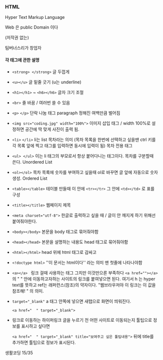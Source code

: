 ### HTML 

Hyper Text Markup Language



Web 은 public Domain 이다 

(저작권 없는)

팀버너스리가 창업자 



#### 각 태그에 관한 설명 



- `<strong> </strong>`  글 두껍게 

- `<u></u>` 글 밑줄 긋기 (u는 underline)

- `<h1></h1>` ~ `<h6></h6>` 글자 크기 조절 

- `<br>` 줄 바꿈 / 여러번 쓸 수 있음

- `<p>` `</p>`  단락 나눔 태그 paragraph  정해진 여백만큼 벌어짐 

- `<img src="coding.jpg" width="100%">`  이미지 삽입 태그 / width 100%로 설정하면 공간에 딱 맞게 사진이 출력 됨. 

- `<li>` `</li>`  li는 list 목차라는 의미  (목차 목록을 한번에 선택하고 싶을땐 ctrl 키를 각 목록 앞에 찍고 태그를 입력하면 동시에 입력이 됨) 목차 전용 태그 

- `<ul> </ul>`   이는 li 태그의 부모로서 항상 붙어다니는 태그이다. 목차를 구분할때 쓴다. Unordered List

- `<ol></ol>`  목차 목록에 숫자를 부여하고 싶을때 ol로 바꾸면 글 앞에 자동으로 숫자 생성. Ordered List 

- `<table></table>` 테이블 만들때 이 안에 `<tr></tr>` 그 안에 `<td></td>` 로 표를 구성 

- `<title></title>`  웹페이지 제목  

- `<meta charset="utf-8">`  한글로 출력하고 싶을 때 / 글이 안 깨지게 하기 위해선 붙여줘야한다. 

- `<body></body>`  본문을 body 태그로 묶어줘야함 

- `<head></head>` 본문을 설명하는 내용도 head 태그로 묶어줘야함 

- `<html></html>` head 위에 html 태그로 감싸고 

- `<!doctype html>`  ''이 문서는 html이다'' 라는 의미 맨 첫줄에 나타나야함 

- `<a></a> ` 링크 걸때 사용하는 태그 그치만 이것만으론 부족하다 `<a href=""></a>`  의 "  " 안에 이동하고자하는 사이트의 링크를 붙여넣으면 된다. 여기서 h 는  hyper text를 뜻하고 ref는 래퍼런스(참조)의 약자이다. "웹브라우저야 이 링크는 이 값을 참조해! " 의 의미. 

- `target="_blank"`  a 태그 안쪽에 넣으면 새탭으로 화면이 띄워진다.  

  `<a href="  " target="_blank">` 

- 링크로 이동하는 하이퍼링크 글을 누르기 전 어떤 사이트로 이동되는지 툴팁으로 정보를 표시하고 싶다면 

  `<a href="  " target="_blank" title="보여주고 싶은 툴팁내용">` 뒤에 title를 추가하면 툴팁으로 정보가 표시된다. 

  

생활코딩 15/35 
